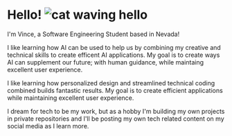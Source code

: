 # Hello! ![cat waving hello](https://media3.giphy.com/media/v1.Y2lkPTc5MGI3NjExOTBuemFsM3J4c3ozbXZkcWJieGtyYTcwcndkZWFpeWZoeGcxN281eSZlcD12MV9pbnRlcm5hbF9naWZfYnlfaWQmY3Q9cw/9eDlZmrbWMMpR7zUfo/200.gif)

I'm Vince, a Software Engineering Student based in Nevada!

I like learning how AI can be used to help us by combining my creative and technical skills to create efficent AI applications. My goal is to create ways AI can supplement our future; with human guidance, while maintaing excellent user experience.

I like learning how personalized design and streamlined technical coding combined builds fantastic results. My goal is to create efficient applications while maintaining excellent user experience.

I dream for tech to be my work, but as a hobby I'm building my own projects in private repositories and I'll be posting my own tech related content on my social media as I learn more.
